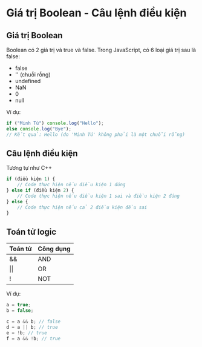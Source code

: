 # Giá trị Boolean - Câu lệnh điều kiện

## Giá trị Boolean

Boolean có 2 giá trị và true và false. Trong JavaScript, có 6 loại giá trị sau là false:

- false
- '' (chuỗi rỗng)
- undefined
- NaN
- 0
- null

Ví dụ:

```js
if ("Minh Tú") console.log("Hello");
else console.log("Bye");
// Kết quả: Hello (do 'Minh Tú' không phải là một chuỗi rỗng)
```

## Câu lệnh điều kiện

Tương tự như C++

```js
if (điều kiện 1) {
    // Code thực hiện nếu điều kiện 1 đúng
} else if (điều kiện 2) {
    // Code thực hiện nếu điều kiện 1 sai và điều kiện 2 đúng
} else {
    // Code thực hiện nếu cả 2 điều kiện đều sai
}
```

## Toán tử logic

| Toán tử | Công dụng |
| ------- | --------- |
| &&      | AND       |
| \|\|    | OR        |
| !       | NOT       |

Ví dụ:

```js
a = true;
b = false;

c = a && b; // false
d = a || b; // true
e = !b; // true
f = a && !b; // true
```
